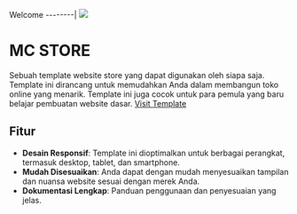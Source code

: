 Welcome
--------|
![](https://media1.tenor.com/m/HNcG3X-Og7wAAAAC/welcome-anime.gif)

# MC STORE

Sebuah template website store yang dapat digunakan oleh siapa saja. Template ini dirancang untuk memudahkan Anda dalam membangun toko online yang menarik. Template ini juga cocok untuk para pemula yang baru belajar pembuatan website dasar.
[Visit Template](http://dash.mccraft.my.id:2012/)

## Fitur

- **Desain Responsif**: Template ini dioptimalkan untuk berbagai perangkat, termasuk desktop, tablet, dan smartphone.
- **Mudah Disesuaikan**: Anda dapat dengan mudah menyesuaikan tampilan dan nuansa website sesuai dengan merek Anda.
- **Dokumentasi Lengkap**: Panduan penggunaan dan penyesuaian yang jelas.
